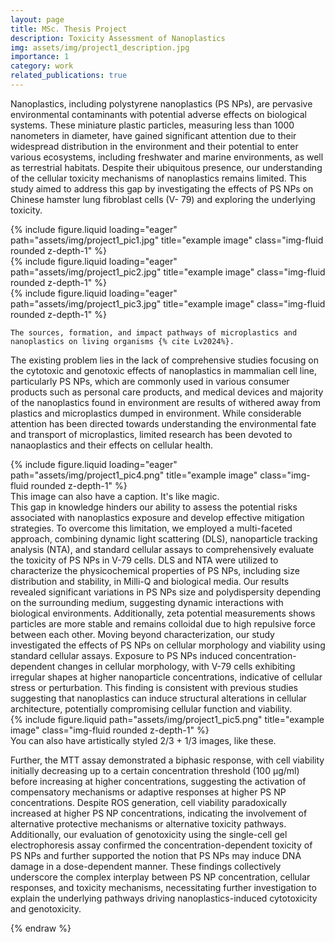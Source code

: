 ```yaml
---
layout: page
title: MSc. Thesis Project
description: Toxicity Assessment of Nanoplastics
img: assets/img/project1_description.jpg
importance: 1
category: work
related_publications: true
---
```

Nanoplastics, including polystyrene nanoplastics (PS NPs), are pervasive environmental contaminants with potential adverse effects on biological systems. These miniature plastic particles, measuring less than 1000 nanometers in diameter, have gained significant attention due to their widespread distribution in the environment and their potential to enter various ecosystems, including freshwater and marine environments, as well as terrestrial habitats. Despite their ubiquitous presence, our understanding of the cellular toxicity mechanisms of nanoplastics remains limited. This study aimed to address this gap by investigating the effects of PS NPs on Chinese hamster lung fibroblast cells (V-
79) and exploring the underlying toxicity.
<!-- Every project has a beautiful feature showcase page.
It's easy to include images in a flexible 3-column grid format.
Make your photos 1/3, 2/3, or full width. -->

<!-- To give your project a background in the portfolio page, just add the img tag to the front matter like so:

    ---
    layout: page
    title: project
    description: a project with a background image
    img: /assets/img/Project1_description_picture.jpg
    --- -->

<div class="row">
    <div class="col-sm mt-3 mt-md-0">
        {% include figure.liquid loading="eager" path="assets/img/project1_pic1.jpg" title="example image" class="img-fluid rounded z-depth-1" %}
    </div>
    <div class="col-sm mt-3 mt-md-0">
        {% include figure.liquid loading="eager" path="assets/img/project1_pic2.jpg" title="example image" class="img-fluid rounded z-depth-1" %}
    </div>
    <div class="col-sm mt-3 mt-md-0">
        {% include figure.liquid loading="eager" path="assets/img/project1_pic3.jpg" title="example image" class="img-fluid rounded z-depth-1" %}
    </div>
</div>
<div class="caption">

    The sources, formation, and impact pathways of microplastics and nanoplastics on living organisms {% cite Lv2024%}.

<!-- Caption photos easily. On the left, a road goes through a tunnel. Middle, leaves artistically fall in a hipster photoshoot. Right, in another hipster photoshoot, a lumberjack grasps a handful of pine needles. -->

The existing problem lies in the lack of comprehensive studies focusing on the cytotoxic and genotoxic effects of nanoplastics in mammalian cell line, particularly PS NPs, which are commonly used in various consumer products such as personal care products, and medical devices and majority of the nanoplastics found in environment are results of withered away from plastics and microplastics dumped in environment. While considerable attention has been directed towards understanding the environmental fate and transport of microplastics, limited research has been devoted to nanaoplastics and their effects on cellular health.

</div>
<div class="row">
    <div class="col-sm mt-3 mt-md-0">
        {% include figure.liquid loading="eager" path="assets/img/project1_pic4.png" title="example image" class="img-fluid rounded z-depth-1" %}
    </div>
</div>
<div class="caption">
    This image can also have a caption. It's like magic.
</div>
 This gap in knowledge hinders our ability to assess the potential risks associated with nanoplastics exposure and develop effective mitigation strategies. To overcome this limitation, we employed a multi-faceted approach, combining dynamic light scattering (DLS), nanoparticle tracking analysis (NTA), and standard cellular assays to comprehensively evaluate the toxicity of PS NPs in V-79 cells. DLS and NTA were utilized to characterize the physicochemical properties of PS NPs, including size distribution and stability, in Milli-Q and biological media. Our results revealed significant variations in PS NPs size and polydispersity depending on the surrounding medium, suggesting dynamic interactions with biological environments. Additionally, zeta potential measurements shows particles are more stable and remains colloidal due to high repulsive force between each other. Moving beyond characterization, our study investigated the effects of PS NPs on cellular morphology and viability using standard cellular assays. Exposure to PS NPs induced concentration-dependent changes in cellular morphology, with V-79 cells exhibiting irregular shapes at higher nanoparticle concentrations, indicative of cellular stress or perturbation. This finding is consistent with previous studies suggesting that nanoplastics can induce structural alterations in cellular architecture, potentially compromising cellular function and viability.

<!-- You can also put regular text between your rows of images, even citations {% cite einstein1950meaning %}.
Say you wanted to write a bit about your project before you posted the rest of the images.
You describe how you toiled, sweated, _bled_ for your project, and then... you reveal its glory in the next row of images. -->

<div class="row justify-content-sm-center">
    <div class="col-sm-8 mt-3 mt-md-0">
        {% include figure.liquid path="assets/img/project1_pic5.png" title="example image" class="img-fluid rounded z-depth-1" %}
    </div>
</div>
<div class="caption">
    You can also have artistically styled 2/3 + 1/3 images, like these.
</div>

Further, the MTT assay demonstrated a biphasic response, with cell viability initially decreasing up to a certain concentration threshold (100 μg/ml) before increasing at higher concentrations, suggesting the activation of compensatory mechanisms or adaptive responses at higher PS NP concentrations. Despite ROS generation, cell viability paradoxically increased at higher PS NP concentrations, indicating the involvement of alternative protective mechanisms or alternative toxicity pathways. Additionally, our evaluation of genotoxicity using the single-cell gel electrophoresis assay confirmed the concentration-dependent toxicity of PS NPs and further supported the notion that PS NPs may induce DNA damage in a dose-dependent manner. These findings collectively underscore the complex interplay between PS NP concentration, cellular responses, and toxicity mechanisms, necessitating further investigation to explain the underlying pathways driving nanoplastics-induced cytotoxicity and genotoxicity.

<!-- The code is simple.
Just wrap your images with `<div class="col-sm">` and place them inside `<div class="row">` (read more about the <a href="https://getbootstrap.com/docs/4.4/layout/grid/">Bootstrap Grid</a> system).
To make images responsive, add `img-fluid` class to each; for rounded corners and shadows use `rounded` and `z-depth-1` classes.
Here's the code for the last row of images above:

{% raw %}

```html
<div class="row justify-content-sm-center">
  <div class="col-sm-8 mt-3 mt-md-0">
    {% include figure.liquid path="assets/img/6.jpg" title="example image" class="img-fluid rounded z-depth-1" %}
  </div>
  <div class="col-sm-4 mt-3 mt-md-0">
    {% include figure.liquid path="assets/img/11.jpg" title="example image" class="img-fluid rounded z-depth-1" %}
  </div>
</div>
``` -->

{% endraw %}
